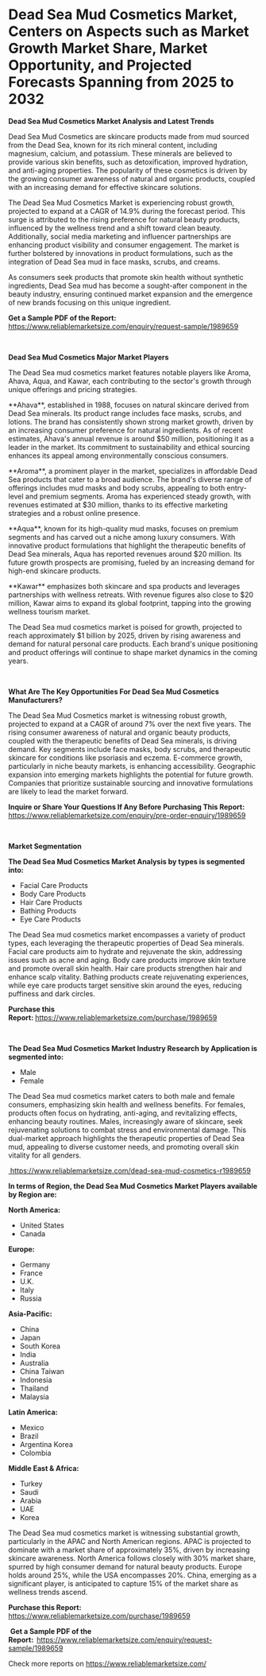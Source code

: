 <p><h1>Dead Sea Mud Cosmetics Market, Centers on Aspects such as Market Growth Market Share, Market Opportunity, and Projected Forecasts Spanning from 2025 to 2032</h1></p><p><strong>Dead Sea Mud Cosmetics Market Analysis and Latest Trends</strong></p>
<p><p>Dead Sea Mud Cosmetics are skincare products made from mud sourced from the Dead Sea, known for its rich mineral content, including magnesium, calcium, and potassium. These minerals are believed to provide various skin benefits, such as detoxification, improved hydration, and anti-aging properties. The popularity of these cosmetics is driven by the growing consumer awareness of natural and organic products, coupled with an increasing demand for effective skincare solutions.</p><p>The Dead Sea Mud Cosmetics Market is experiencing robust growth, projected to expand at a CAGR of 14.9% during the forecast period. This surge is attributed to the rising preference for natural beauty products, influenced by the wellness trend and a shift toward clean beauty. Additionally, social media marketing and influencer partnerships are enhancing product visibility and consumer engagement. The market is further bolstered by innovations in product formulations, such as the integration of Dead Sea mud in face masks, scrubs, and creams.</p><p>As consumers seek products that promote skin health without synthetic ingredients, Dead Sea mud has become a sought-after component in the beauty industry, ensuring continued market expansion and the emergence of new brands focusing on this unique ingredient.</p></p>
<p><strong>Get a Sample PDF of the Report:&nbsp;</strong> <a href="https://www.reliablemarketsize.com/enquiry/request-sample/1989659?utm_campaign=1133&utm_medium=2&utm_source=Github&utm_content=ia&utm_term=08022025&utm_id=dead-sea-mud-cosmetics">https://www.reliablemarketsize.com/enquiry/request-sample/1989659</a></p>
<p>&nbsp;</p>
<p><strong>Dead Sea Mud Cosmetics Major Market Players</strong></p>
<p><p>The Dead Sea mud cosmetics market features notable players like Aroma, Ahava, Aqua, and Kawar, each contributing to the sector's growth through unique offerings and pricing strategies. </p><p>**Ahava**, established in 1988, focuses on natural skincare derived from Dead Sea minerals. Its product range includes face masks, scrubs, and lotions. The brand has consistently shown strong market growth, driven by an increasing consumer preference for natural ingredients. As of recent estimates, Ahava's annual revenue is around $50 million, positioning it as a leader in the market. Its commitment to sustainability and ethical sourcing enhances its appeal among environmentally conscious consumers.</p><p>**Aroma**, a prominent player in the market, specializes in affordable Dead Sea products that cater to a broad audience. The brand's diverse range of offerings includes mud masks and body scrubs, appealing to both entry-level and premium segments. Aroma has experienced steady growth, with revenues estimated at $30 million, thanks to its effective marketing strategies and a robust online presence.</p><p>**Aqua**, known for its high-quality mud masks, focuses on premium segments and has carved out a niche among luxury consumers. With innovative product formulations that highlight the therapeutic benefits of Dead Sea minerals, Aqua has reported revenues around $20 million. Its future growth prospects are promising, fueled by an increasing demand for high-end skincare products.</p><p>**Kawar** emphasizes both skincare and spa products and leverages partnerships with wellness retreats. With revenue figures also close to $20 million, Kawar aims to expand its global footprint, tapping into the growing wellness tourism market.</p><p>The Dead Sea mud cosmetics market is poised for growth, projected to reach approximately $1 billion by 2025, driven by rising awareness and demand for natural personal care products. Each brand's unique positioning and product offerings will continue to shape market dynamics in the coming years.</p></p>
<p>&nbsp;</p>
<p><strong>What Are The Key Opportunities For Dead Sea Mud Cosmetics Manufacturers?</strong></p>
<p><p>The Dead Sea Mud Cosmetics market is witnessing robust growth, projected to expand at a CAGR of around 7% over the next five years. The rising consumer awareness of natural and organic beauty products, coupled with the therapeutic benefits of Dead Sea minerals, is driving demand. Key segments include face masks, body scrubs, and therapeutic skincare for conditions like psoriasis and eczema. E-commerce growth, particularly in niche beauty markets, is enhancing accessibility. Geographic expansion into emerging markets highlights the potential for future growth. Companies that prioritize sustainable sourcing and innovative formulations are likely to lead the market forward.</p></p>
<p><strong>Inquire or Share Your Questions If Any Before Purchasing This Report:</strong> <a href="https://www.reliablemarketsize.com/enquiry/pre-order-enquiry/1989659?utm_campaign=1133&utm_medium=2&utm_source=Github&utm_content=ia&utm_term=08022025&utm_id=dead-sea-mud-cosmetics">https://www.reliablemarketsize.com/enquiry/pre-order-enquiry/1989659</a></p>
<p>&nbsp;</p>
<p><strong>Market Segmentation</strong></p>
<p><strong>The Dead Sea Mud Cosmetics Market Analysis by types is segmented into:</strong></p>
<p><ul><li>Facial Care Products</li><li>Body Care Products</li><li>Hair Care Products</li><li>Bathing Products</li><li>Eye Care Products</li></ul></p>
<p><p>The Dead Sea mud cosmetics market encompasses a variety of product types, each leveraging the therapeutic properties of Dead Sea minerals. Facial care products aim to hydrate and rejuvenate the skin, addressing issues such as acne and aging. Body care products improve skin texture and promote overall skin health. Hair care products strengthen hair and enhance scalp vitality. Bathing products create rejuvenating experiences, while eye care products target sensitive skin around the eyes, reducing puffiness and dark circles.</p></p>
<p><strong>Purchase this Report:&nbsp;</strong><a href="https://www.reliablemarketsize.com/purchase/1989659?utm_campaign=1133&utm_medium=2&utm_source=Github&utm_content=ia&utm_term=08022025&utm_id=dead-sea-mud-cosmetics">https://www.reliablemarketsize.com/purchase/1989659</a></p>
<p>&nbsp;</p>
<p><strong>The Dead Sea Mud Cosmetics Market Industry Research by Application is segmented into:</strong></p>
<p><ul><li>Male</li><li>Female</li></ul></p>
<p><p>The Dead Sea mud cosmetics market caters to both male and female consumers, emphasizing skin health and wellness benefits. For females, products often focus on hydrating, anti-aging, and revitalizing effects, enhancing beauty routines. Males, increasingly aware of skincare, seek rejuvenating solutions to combat stress and environmental damage. This dual-market approach highlights the therapeutic properties of Dead Sea mud, appealing to diverse customer needs, and promoting overall skin vitality for all genders.</p></p>
<p><a href="https://www.reliablemarketsize.com/dead-sea-mud-cosmetics-r1989659?utm_campaign=1133&utm_medium=2&utm_source=Github&utm_content=ia&utm_term=08022025&utm_id=dead-sea-mud-cosmetics">&nbsp;https://www.reliablemarketsize.com/dead-sea-mud-cosmetics-r1989659</a></p>
<p><strong>In terms of Region, the Dead Sea Mud Cosmetics Market Players available by Region are:</strong></p>
<p>
    <p> <strong> North America: </strong>
        <ul>
            <li>United States</li>
            <li>Canada</li>
        </ul>
        </p> 
    <p> <strong> Europe: </strong>
        <ul>
            <li>Germany</li>
            <li>France</li>
            <li>U.K.</li>
            <li>Italy</li>
            <li>Russia</li>
        </ul>
        </p> 
    <p> <strong> Asia-Pacific: </strong>
        <ul>
            <li>China</li>
            <li>Japan</li>
            <li>South Korea</li>
            <li>India</li>
            <li>Australia</li>
            <li>China Taiwan</li>
            <li>Indonesia</li>
            <li>Thailand</li>
            <li>Malaysia</li>
        </ul>
        </p> 
    <p> <strong> Latin America: </strong>
        <ul>
            <li>Mexico</li>
            <li>Brazil</li>
            <li>Argentina Korea</li>
            <li>Colombia</li>
        </ul>
        </p> 
    <p> <strong> Middle East & Africa: </strong>
        <ul>
            <li>Turkey</li>
            <li>Saudi</li>
            <li>Arabia</li>
            <li>UAE</li>
            <li>Korea</li>
        </ul>
    </p>
    </p>
<p><p>The Dead Sea mud cosmetics market is witnessing substantial growth, particularly in the APAC and North American regions. APAC is projected to dominate with a market share of approximately 35%, driven by increasing skincare awareness. North America follows closely with 30% market share, spurred by high consumer demand for natural beauty products. Europe holds around 25%, while the USA encompasses 20%. China, emerging as a significant player, is anticipated to capture 15% of the market share as wellness trends ascend.</p></p>
<p><strong>Purchase this Report: </strong><a href="https://www.reliablemarketsize.com/purchase/1989659?utm_campaign=1133&utm_medium=2&utm_source=Github&utm_content=ia&utm_term=08022025&utm_id=dead-sea-mud-cosmetics">https://www.reliablemarketsize.com/purchase/1989659</a></p>
<p>&nbsp;<strong>Get a Sample PDF of the Report:&nbsp;&nbsp;</strong><a href="https://www.reliablemarketsize.com/enquiry/request-sample/1989659?utm_campaign=1133&utm_medium=2&utm_source=Github&utm_content=ia&utm_term=08022025&utm_id=dead-sea-mud-cosmetics">https://www.reliablemarketsize.com/enquiry/request-sample/1989659</a></p>
<p><strong></strong></p>
<p>Check more reports on <a href="https://www.reliablemarketsize.com/?utm_campaign=1133&utm_medium=2&utm_source=Github&utm_content=ia&utm_term=08022025&utm_id=dead-sea-mud-cosmetics">https://www.reliablemarketsize.com/</a></p>